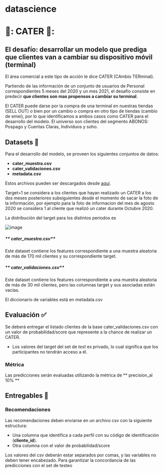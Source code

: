 # datascience

# 📱: CATER 📱:

## El desafío: desarrollar un modelo que prediga que clientes van a cambiar su dispositivo móvil (terminal) 
El área comercial a este tipo de acción le dice CATER (CAmbio TERminal).

Partiendo de las información de un conjunto de usuarios de Personal correspondientes 5 meses del 2020 y un mes 2021, el desafío consiste en predecir **que clientes son mas propensos a cambiar su terminal**.

El CATER puede darse por la compra de una terminal en nuestras tiendas (SELL OUT) o bien por un cambio o compra en otro tipo de tiendas (cambio de emei), por lo que identificamos a ambos casos como CATER para el desarrollo del modelo.
El universo son clientes del segmento ABONOS: Pospago y Cuentas Claras, Individuos y soho.


## Datasets :open_file_folder:
Para el desarrollo del modelo, se proveen los siguientes conjuntos de datos:
* **cater_muestra.csv**
* **cater_validaciones.csv**
* **metadata.csv**

Estos archivos pueden ser descargados desde [aquí]( https://drive.google.com/drive/folders/1cvvpl_s2nKkuRuhUmTyWLOfJjAzagq8Y?usp=sharing).

Target=1 se considera a los clientes que hayan realizado un CATER a los dos meses posteriores subsiguientes desde el momento de sacar la foto de la información, por ejemplo para la foto de informacion del mes de agosto 2020 se considera 1 al cliente que realizó un cater durante Octubre 2020.

La distribución del target para los distintos periodos es

![image](https://user-images.githubusercontent.com/59797580/140841918-f4bdd249-481d-4906-b8b0-17e0dfdb20c2.png)


##### ** cater_muestra.csv**
Este dataset contiene los  features correspondiente a una muestra aleatoria de más de 170 mil clientes y su correspondiente target. 
##### ** cater_validaciones.csv**
Este dataset contiene los  features correspondiente a una muestra aleatoria de más de 30 mil clientes, pero las columnas target y sus asociadas están vacías. 


El diccionario de variables está en metadata.csv 


## Evaluación :white_check_mark:
Se deberá entregar el  listado clientes de la base cater_validaciones.csv con un valor de probabilidad/score que represente a la chance de realizar un CATER.
- Los valores del target del set de *test* es privado, lo cual significa que los participantes no tendrán acceso a él.

### Métrica
Las predicciones serán evaluadas utilizando la métrica de ** precision_al 10% ** 

## Entregables :paperclip:
### Recomendaciones

Las recomendaciones deben enviarse en un archivo csv con la siguiente estructura: 

- Una columna que identifica a cada perfil con su código de identificación (**cliente_id**).
- Otra columna con el valor de probabilidad/score 

Los valores del csv deberán estar separados por comas, y las variables no deben tener encabezado. Para garantizar la concordancia de las predicciones con el set de testeo
